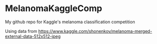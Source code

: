 # MelanomaKaggleComp
My github repo for Kaggle's melanoma classification competition 

Using data from 
https://www.kaggle.com/shonenkov/melanoma-merged-external-data-512x512-jpeg

